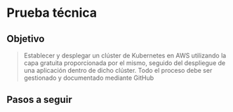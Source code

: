 # Prueba técnica
## Objetivo
> Establecer y desplegar un clúster de Kubernetes en AWS utilizando la capa gratuita proporcionada por el
mismo, seguido del despliegue de una aplicación dentro de dicho clúster.
Todo el proceso debe ser gestionado y documentado mediante GitHub

## Pasos a seguir

